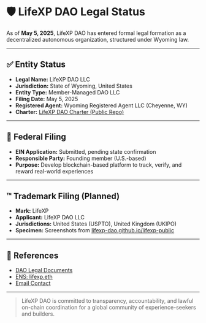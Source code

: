 # 🛡️ LifeXP DAO Legal Status

As of **May 5, 2025**, LifeXP DAO has entered formal legal formation as a decentralized autonomous organization, structured under Wyoming law.

---

## ✅ Entity Status

* **Legal Name:** LifeXP DAO LLC
* **Jurisdiction:** State of Wyoming, United States
* **Entity Type:** Member-Managed DAO LLC
* **Filing Date:** May 5, 2025
* **Registered Agent:** Wyoming Registered Agent LLC (Cheyenne, WY)
* **Charter:** [LifeXP DAO Charter (Public Repo)](https://github.com/lifexp-dao/lifexp-public/blob/main/lifexp-dao-charter.md)

---

## 🧾 Federal Filing

* **EIN Application:** Submitted, pending state confirmation
* **Responsible Party:** Founding member (U.S.-based)
* **Purpose:** Develop blockchain-based platform to track, verify, and reward real-world experiences

---

## ™ Trademark Filing (Planned)

* **Mark:** LifeXP
* **Applicant:** LifeXP DAO LLC
* **Jurisdictions:** United States (USPTO), United Kingdom (UKIPO)
* **Specimen:** Screenshots from [lifexp-dao.github.io/lifexp-public](https://lifexp-dao.github.io/lifexp-public)

---

## 🔗 References

* [DAO Legal Documents](https://github.com/lifexp-dao/lifexp-public)
* [ENS: lifexp.eth](https://app.ens.domains/name/lifexp.eth)
* [Email Contact](mailto:lifexp.dao@proton.me)

---

> LifeXP DAO is committed to transparency, accountability, and lawful on-chain coordination for a global community of experience-seekers and builders.
